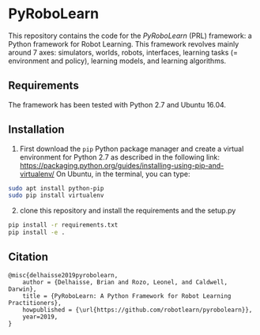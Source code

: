 # PyRoboLearn

This repository contains the code for the *PyRoboLearn* (PRL) framework: a Python framework for Robot Learning.
This framework revolves mainly around 7 axes: simulators, worlds, robots, interfaces, learning tasks (= environment and policy), learning models, and learning algorithms. 

## Requirements

The framework has been tested with Python 2.7 and Ubuntu 16.04.

## Installation

1. First download the `pip` Python package manager and create a virtual environment for Python 2.7 as described in the following link: https://packaging.python.org/guides/installing-using-pip-and-virtualenv/
On Ubuntu, in the terminal, you can type: 
```bash
sudo apt install python-pip
sudo pip install virtualenv
```

2. clone this repository and install the requirements and the setup.py
```bash
pip install -r requirements.txt
pip install -e .
```

## Citation

```
@misc{delhaisse2019pyrobolearn,
    author = {Delhaisse, Brian and Rozo, Leonel, and Caldwell, Darwin},
    title = {PyRoboLearn: A Python Framework for Robot Learning Practitioners},
    howpublished = {\url{https://github.com/robotlearn/pyrobolearn}},
    year=2019,
}
```
